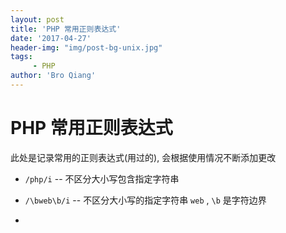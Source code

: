 ```yaml
---
layout: post
title: 'PHP 常用正则表达式'
date: '2017-04-27'
header-img: "img/post-bg-unix.jpg"
tags:
     - PHP
author: 'Bro Qiang'
---
```


# PHP 常用正则表达式

此处是记录常用的正则表达式(用过的), 会根据使用情况不断添加更改

- `/php/i` -- 不区分大小写包含指定字符串

- `/\bweb\b/i` -- 不区分大小写的指定字符串 `web` , `\b` 是字符边界

- 
